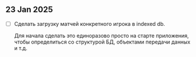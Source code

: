 ## 23 Jan 2025

- [ ] Сделать загрузку матчей конкретного игрока в indexed db.

  Для начала сделать это единоразово просто на старте приложения, чтобы определиться со структурой БД, объектами передачи данных и т.д.